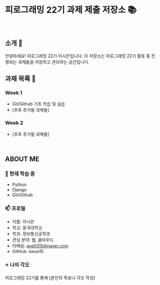 # 피로그래밍 22기 과제 제출 저장소 📚
<br>

## 소개 🚀
안녕하세요! 피로그래밍 22기 이시은입니다.
이 저장소는 피로그래밍 22기 활동 중 진행되는 과제들을 저장하고 관리하는 공간입니다.
<br>

## 과제 목록 📕
### Week 1
- Git/Github 기초 학습 및 실습
- [추후 추가될 과제들]

### Week 2
- [추후 추가될 과제들]
<br>

## ABOUT ME
### 🌱 현재 학습 중
- Python
- Django
- Git/Github

### 📫 프로필
- 이름: 이시은
- 학교: 동국대학교
- 학과: 정보통신공학과
- 관심 분야: 웹, 클라우드
- 이메일: ave0315@naver.com
- GitHub: iseun15

### ⭐ 나의 각오
피로그래밍 22기를 통해 [본인의 목표나 각오 작성]